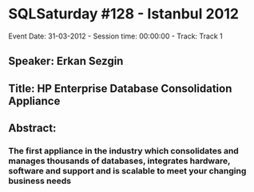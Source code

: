 # SQLSaturday #128 - Istanbul 2012
Event Date: 31-03-2012 - Session time: 00:00:00 - Track: Track 1
## Speaker: Erkan Sezgin
## Title: HP Enterprise Database Consolidation Appliance
## Abstract:
### The first appliance in the industry which consolidates and manages thousands of databases, integrates hardware, software and support and is scalable to meet your changing business needs
